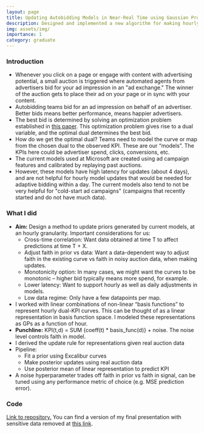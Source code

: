 ```yaml
---
layout: page
title: Updating Autobidding Models in Near-Real Time using Gaussian Processes
description: Designed and implemented a new algorithm for making hourly updates to predictive curves used for autobidding in ad auctions. Involved using multitask Gaussian processes and theoretically deriving a new exact inference rule.
img: assets/img/
importance: 1
category: graduate
---
```


### Introduction
* Whenever you click on a page or engage with content with advertising potential, a small auction is triggered where automated agents from advertisers bid for your ad impression in an "ad exchange." The winner of the auction gets to place their ad on your page or in sync with your content.
* Autobidding teams bid for an ad impression on behalf of an advertiser. Better bids means better performance, means happier advertisers.
* The best bid is determined by solving an optimization problem established in [this paper](https://research.google/pubs/autobidding-with-constraints/). This optimization problem gives rise to a dual variable, and the optimal dual determines the best bid.
* How do we get the optimal dual? Teams need to model the curve or map from the chosen dual to the observed KPI. These are our “models”. The KPIs here could be advertiser spend, clicks, conversions, etc.
* The current models used at Microsoft are created using ad campaign features and calibrated by replaying past auctions. 
* However, these models have high latency for updates (about 4 days), and are not helpful for hourly model updates that would be needed for adaptive bidding within a day. The current models also tend to not be very helpful for "cold-start ad campaigns" (campaigns that recently started and do not have much data).

### What I did
* **Aim:** Design a method to update priors generated by current models, at an hourly granularity. Important considerations for us:
    - Cross-time correlation: Want data obtained at time T to affect predictions at time T +
X.
    - Adjust faith in prior vs data: Want a data-dependent way to adjust faith in the existing
curve vs faith in noisy auction data, when making updates.
    - Monotonicity option: In many cases, we might want the curves to be monotonic –
higher bid typically means more spend, for example.
    - Lower latency: Want to support hourly as well as daily adjustments in models.
    - Low data regime: Only have a few datapoints per map.
* I worked with linear combinations of non-linear “basis functions” to represent hourly dual-KPI curves. This can be thought of as a linear representation in basis function space. I modeled these representations as GPs as a function of hour.
* **Punchline:** KPI(t,d) = SUM {coeff(t) * basis_func(d)} + noise. The noise level controls faith in model.
* I derived the update rule for representations given real auction data
* Pipeline:
     - Fit a prior using Excalibur curves
     - Make posterior updates using real auction data
     - Use posterior mean of linear representation to predict KPI
* A noise hyperparameter trades off faith in prior vs faith in signal, can be tuned using any performance metric of choice (e.g. MSE prediction error).

### Code
[Link to repository.](https://github.com/Chinmaya-Kausik/multitask-gp-dot-product-samples) You can find a version of my final presentation with sensitive data removed at [this link](https://drive.google.com/file/d/1UIfWWJ2NSOSY1N9zlWRHHM2Qa0_LMaxV/view?usp=sharing).
